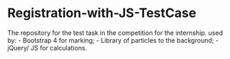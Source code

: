 # Registration-with-JS-TestCase
The repository for the test task in the competition for the internship. used by: - Bootstrap 4 for marking; - Library of particles to the background; - jQuery/ JS for calculations.
